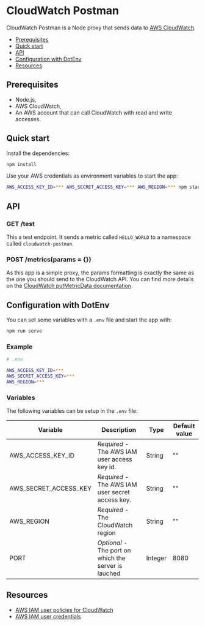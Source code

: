 # CloudWatch Postman

CloudWatch Postman is a Node proxy that sends data to [AWS
CloudWatch](https://aws.amazon.com/fr/cloudwatch/).

- [Prerequisites](#prerequisites)
- [Quick start](#quick-start)
- [API](#api)
- [Configuration with DotEnv](#configuration-with-dotenv)
- [Resources](#resources)

## Prerequisites

- Node.js,
- AWS CloudWatch,
- An AWS account that can call CloudWatch with read and write accesses.

## Quick start

Install the dependencies:
```sh
npm install
```

Use your AWS credentials as environment variables to start the app:
```sh
AWS_ACCESS_KEY_ID=*** AWS_SECRET_ACCESS_KEY=*** AWS_REGION=*** npm start
```

## API

### GET /test

This a test endpoint. It sends a metric called `HELLO_WORLD` to a namespace
called `cloudwatch-postman`.

### POST /metrics(params = {})

As this app is a simple proxy, the params formatting is exactly the same as the
one you should send to the CloudWatch API. You can find more details on the
[CloudWatch putMetricData
documentation](https://docs.aws.amazon.com/AWSJavaScriptSDK/latest/AWS/CloudWatch.html#putMetricData-property).

## Configuration with DotEnv

You can set some variables with a `.env` file and start the app with:
```sh
npm run serve
```

### Example
```sh
# .env

AWS_ACCESS_KEY_ID=***
AWS_SECRET_ACCESS_KEY=***
AWS_REGION=***
```

### Variables

The following variables can be setup in the `.env` file:

Variable | Description | Type | Default value
--- | --- | --- | ---
AWS_ACCESS_KEY_ID | *Required* - The AWS IAM user access key id. | String | ""
AWS_SECRET_ACCESS_KEY | *Required* - The AWS IAM user secret access key. | String | ""
AWS_REGION | *Required* - The CloudWatch region | String | ""
PORT | *Optional* - The port on which the server is lauched | Integer | 8080

## Resources

- [AWS IAM user policies for CloudWatch](https://docs.aws.amazon.com/AmazonCloudWatch/latest/logs/iam-identity-based-access-control-cwl.html)
- [AWS IAM user credentials](https://docs.aws.amazon.com/sdk-for-javascript/v2/developer-guide/getting-your-credentials.html)
